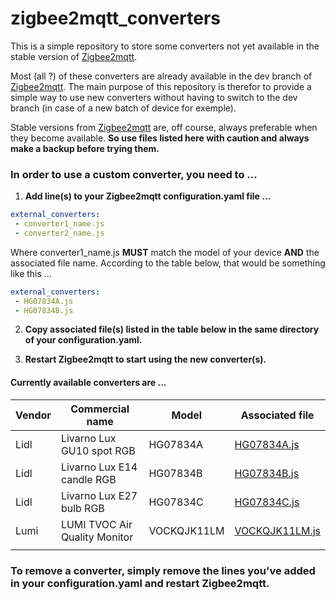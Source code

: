 # zigbee2mqtt_converters
This is a simple repository to store some converters not yet available in the stable version of [Zigbee2mqtt](https://www.zigbee2mqtt.io/ "Zigbee2mqtt").

Most (all ?) of these converters are already available in the dev branch of [Zigbee2mqtt](https://www.zigbee2mqtt.io/ "Zigbee2mqtt").
The main purpose of this repository is therefor to provide a simple way to use new converters without having to switch to the dev branch (in case of a new batch of device for exemple).

Stable versions from [Zigbee2mqtt](https://www.zigbee2mqtt.io/ "Zigbee2mqtt") are, off course, always preferable when they become available. **So use files listed here with caution and always make a backup before trying them.** 

### In order to use a custom converter, you need to ...

1. **Add line(s) to your Zigbee2mqtt configuration.yaml file ...**
```yaml
external_converters:
 - converter1_name.js
 - converter2_name.js
```
Where converter1_name.js **MUST** match the model of your device **AND** the associated file name.
According to the table below, that would be something like this ...
```yaml
external_converters:
 - HG07834A.js
 - HG07834B.js
```
2. **Copy associated file(s) listed in the table below in the same directory of your configuration.yaml.**


3. **Restart Zigbee2mqtt to start using the new converter(s).**


#### Currently available converters are ...
	
|Vendor|Commercial name|Model|Associated file|
| ------------ | ------------ | ------------ | ------------ |
|Lidl|Livarno Lux GU10 spot RGB|HG07834A|[HG07834A.js](Lidl/HG07834A.js "HG07834A.js")|
|Lidl|Livarno Lux E14 candle RGB|HG07834B|[HG07834B.js](Lidl/HG07834B.js "HG07834B.js")|
|Lidl|Livarno Lux E27 bulb RGB|HG07834C|[HG07834C.js](Lidl/HG07834C.js "HG07834C.js")|
|Lumi|LUMI TVOC Air Quality Monitor|VOCKQJK11LM|[VOCKQJK11LM.js](lumi/VOCKQJK11LM.js "VOCKQJK11LM.js")|
|   |   |   |   |

### To remove a converter, simply remove the lines you've added in your configuration.yaml and restart Zigbee2mqtt.
